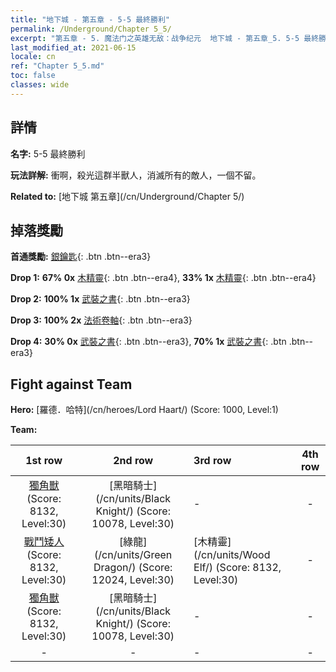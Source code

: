 ```yaml
---
title: "地下城 - 第五章 - 5-5 最終勝利"
permalink: /Underground/Chapter 5_5/
excerpt: "第五章 - 5. 魔法门之英雄无敌：战争纪元  地下城 - 第五章_5. 5-5 最終勝利"
last_modified_at: 2021-06-15
locale: cn
ref: "Chapter 5_5.md"
toc: false
classes: wide
---
```


## 詳情

 **名字:** 5-5 最終勝利

 **玩法詳解:**       衝啊，殺光這群半獸人，消滅所有的敵人，一個不留。

 **Related to:** [地下城 第五章](/cn/Underground/Chapter 5/)

## 掉落獎勵

 **首通獎勵:** [銀鑰匙](/cn/Items/con_693/){: .btn .btn--era3}

 **Drop 1:** **67% 0x** [木精靈](/cn/Items/unt_201/){: .btn .btn--era4}, **33% 1x** [木精靈](/cn/Items/unt_201/){: .btn .btn--era4}

 **Drop 2:** **100% 1x** [武裝之書](/cn/Items/mat_25/){: .btn .btn--era3}

 **Drop 3:** **100% 2x** [法術卷軸](/cn/Items/con_694/){: .btn .btn--era3}

 **Drop 4:** **30% 0x** [武裝之書](/cn/Items/mat_18/){: .btn .btn--era3}, **70% 1x** [武裝之書](/cn/Items/mat_18/){: .btn .btn--era3}


## Fight against Team
 **Hero:** [羅德．哈特](/cn/heroes/Lord Haart/) (Score: 1000, Level:1)

 **Team:**


  | 1st row | 2nd row | 3rd row | 4th row |
  |:----:|:----:|:----|:----:|
  | [獨角獸](/cn/units/Unicorn/) (Score: 8132, Level:30)  | [黑暗騎士](/cn/units/Black Knight/) (Score: 10078, Level:30)  | - | - |
  | [戰鬥矮人](/cn/units/Dwarf/) (Score: 8132, Level:30)  | [綠龍](/cn/units/Green Dragon/) (Score: 12024, Level:30)  | [木精靈](/cn/units/Wood Elf/) (Score: 8132, Level:30)  | - |
  | [獨角獸](/cn/units/Unicorn/) (Score: 8132, Level:30)  | [黑暗騎士](/cn/units/Black Knight/) (Score: 10078, Level:30)  | - | - |
  | - | - | - | - |


